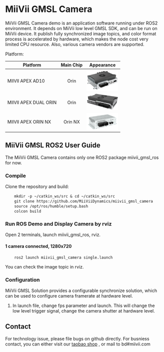 # MiiVii GMSL Camera

MiiVii GMSL Camera demo is an application software running under ROS2 environment. It depends on MiiVii low level GMSL SDK, and can be run on MiiVii device.
It publish fully synchronized image topics, and color format process is accelerated by hardware, which makes the node cost very limited CPU resource. Also, various camera vendors are supported.

Platform:

| Platform      | Main Chip     | Appearance     |
| ---------- | :-----------:  | :-----------:  |
| MIIVII APEX AD10    | Orin | <img src="images/apex-ad10.png" width="100">      |
| MIIVII APEX DUAL ORIN    | Orin | <img src="images/apex-dual-orin.png" width="100">      |
| MIIVII APEX ORIN NX   | Orin NX | <img src="images/apex-orin-nx.png" width="100">      |


## MiiVii GMSL ROS2 User Guide

The MiiVii GMSL Camera contains only one ROS2 package miivii_gmsl_ros for now.

### Compile
Clone the repository and build:
```
    mkdir -p ~/catkin_ws/src & cd ~/catkin_ws/src
    git clone https://github.com/MiiViiDynamics/miivii_gmsl_camera
    source /opt/ros/humble/setup.bash
    colcon build
```

### Run ROS Demo and Display Camera by rviz
Open 2 terminals, launch miivii_gmsl_ros, rviz.

#### 1 camera connected, 1280x720
```
    ros2 launch miivii_gmsl_camera single.launch
```

You can check the image topic in rviz.


### Configuration

MiiVii GMSL Solution provides a configurable synchronize solution, which can be used to configure camera framerate at hardware level.
1. In launch file, change fps parameter and launch. This will change the low level trigger signal, change the camera shutter at hardware level.

## Contact
For technology issue, please file bugs on github directly.
For busniess contact, you can either visit our [taobao shop](https://shop324175547.taobao.com/?spm=a230r.7195193.1997079397.2.3154636cYGG7Vj)
, or mail to bd#miivii.com
